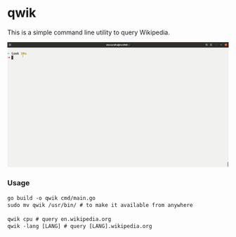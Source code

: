 # qwik

This is a simple command line utility to query Wikipedia.

![Example gif](example.gif)

### Usage
```shell script
go build -o qwik cmd/main.go
sudo mv qwik /usr/bin/ # to make it available from anywhere

qwik cpu # query en.wikipedia.org
qwik -lang [LANG] # query [LANG].wikipedia.org
```
